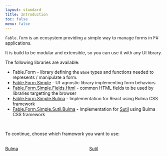 ```yaml
---
layout: standard
title: Introduction
toc: false
menu: false
---
```


`Fable.Form` is an ecosystem providing a simple way to manage forms in F# applications.

It is build to be modular and extensible, so you can use it with any UI library.

The following libraries are available:

- Fable.Form - library defining the `Base` types and functions needed to represents / manipulate a form.
- [Fable.Form.Simple](/Fable.Form/Fable.Form.Simple/introduction.html) - UI-agnostic library  implementing form behaviors
- [Fable.Form.Simple.Fields.Html](/Fable.Form/Fable.Form.Simple.Fields.Html/introduction.html) - common HTML fields to be used by libraries targetting the browser
- [Fable.Form.Simple.Bulma](/Fable.Form/Fable.Form.Simple.Bulma/introduction.html) - Implementation for React using Bulma CSS framework
- [Fable.Form.Simple.Sutil.Bulma](/Fable.Form/Fable.Form.Simple.Sutil.Bulma/introduction.html) - Implementation for [Sutil](https://sutil.dev/) using Bulma CSS framework

<br/>

<p class="has-text-centered has-text-weight-semibold">
To continue, choose which framework you want to use:
</p>

<br/>

<div class="columns is-centered">
    <div class="column is-narrow">
        <a href="/Fable.Form/Fable.Form.Simple.Bulma/installation.html" class="button is-primary">Bulma</a>
    </div>
    <div class="column is-narrow">
        <a href="/Fable.Form/Fable.Form.Simple.Sutil.Bulma/installation.html" class="button is-primary">Sutil</a>
    </div>
</div>
